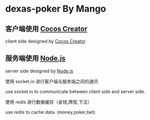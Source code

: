 # dexas-poker By Mango
## 客户端使用 [Cocos Creator](http://www.cocos.com/creator)
client side designed by [Cocos Creator](http://www.cocos.com/creator)
## 服务端使用 [Node.js](https://github.com/nodejscn/node-api-cn)
server side designed by [Node.js](https://github.com/nodejscn/node-api-cn)

使用 socket.io 进行客户端与服务端之间的通讯

use socket.io to communicate between client side and server side.

使用 redis 进行数据缓存（金钱,牌型,下注）

use redis to cache data. (money,poker,bet)
